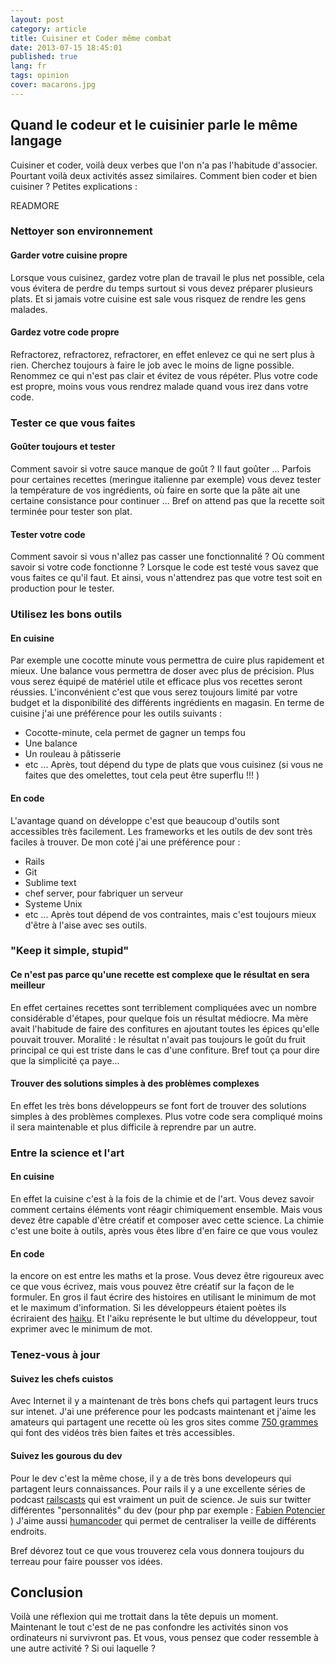 ```yaml
---
layout: post
category: article
title: Cuisiner et Coder même combat
date: 2013-07-15 18:45:01
published: true
lang: fr
tags: opinion
cover: macarons.jpg
---
```

## Quand le codeur et le cuisinier parle le même langage
Cuisiner et coder, voilà deux verbes que l'on n'a pas l'habitude d'associer. Pourtant voilà deux activités assez similaires. Comment bien coder et bien cuisiner ? Petites explications :

READMORE

### Nettoyer son environnement
#### Garder votre cuisine propre
Lorsque vous cuisinez, gardez votre plan de travail le plus net possible, cela vous évitera de perdre du temps surtout si vous devez préparer plusieurs plats. 
Et si jamais votre cuisine est sale vous risquez de rendre les gens malades.

#### Gardez votre code propre
Refractorez, refractorez, refractorer, en effet enlevez ce qui ne sert plus à rien.
Cherchez toujours à faire le job avec le moins de ligne possible. 
Renommez ce qui n'est pas clair et évitez de vous répéter. 
Plus votre code est propre, moins vous vous rendrez malade quand vous irez dans votre code.

### Tester ce que vous faites
#### Goûter toujours et tester
Comment savoir si votre sauce manque de goût ? Il faut goûter ...
Parfois pour certaines recettes (meringue italienne par exemple) vous devez tester la température de vos ingrédients, où faire en sorte que la pâte ait une certaine consistance pour continuer ...
Bref on attend pas que la recette soit terminée pour tester son plat. 

#### Tester votre code
Comment savoir si vous n'allez pas casser une fonctionnalité ?
Où comment savoir si votre code fonctionne ?
Lorsque le code est testé vous savez que vous faites ce qu'il faut.
Et ainsi, vous n'attendrez pas que votre test soit en production pour le tester.

### Utilisez les bons outils
#### En cuisine
Par exemple une cocotte minute vous permettra de cuire plus rapidement et mieux.
Une balance vous permettra de doser avec plus de précision. 
Plus vous serez équipé de matériel utile et efficace plus vos recettes seront réussies.
L'inconvénient c'est que vous serez toujours limité par votre budget et la  disponibilité des différents  ingrédients en magasin.
En terme de cuisine j'ai une préférence pour les outils suivants :
- Cocotte-minute, cela permet de gagner un temps fou
- Une balance
- Un rouleau à pâtisserie 
- etc ...
Après, tout dépend du type de plats que vous cuisinez (si vous ne faites que des omelettes, tout cela peut être superflu !!! )

#### En code
L'avantage quand on développe c'est que beaucoup d'outils sont accessibles très facilement.
Les frameworks et les outils de dev sont très faciles à trouver. 
De mon coté j'ai une préférence pour :
- Rails
- Git
- Sublime text
- chef server, pour fabriquer un serveur
- Systeme Unix 
- etc ...
Après tout dépend de vos contraintes, mais c'est toujours mieux d'être à l'aise avec ses outils.

### "Keep it simple, stupid"
#### Ce n'est pas parce qu'une recette est complexe que le résultat en sera meilleur
En effet certaines recettes sont terriblement compliquées avec un nombre considérable d'étapes, pour quelque fois un résultat médiocre. Ma mère avait l'habitude de faire des confitures en ajoutant toutes les épices qu'elle pouvait trouver. Moralité : le résultat n'avait pas toujours le goût du fruit principal ce qui est triste dans le cas d'une confiture. 
Bref tout ça pour dire que la simplicité ça paye...

#### Trouver des solutions simples à des problèmes complexes
En effet les très bons développeurs se font fort de trouver des solutions simples à des problèmes complexes.
Plus votre code sera compliqué moins il sera maintenable et plus difficile à reprendre par un autre.

### Entre la science et l'art
#### En cuisine
En effet la cuisine c'est à la fois de la chimie et de l'art. 
Vous devez savoir comment certains éléments vont réagir chimiquement ensemble.
Mais vous devez être capable d'être créatif et composer avec cette science. 
La chimie c'est une boite à outils, après vous êtes libre d'en faire ce que vous voulez
#### En code
la encore on est entre les maths et la prose. 
Vous devez être rigoureux avec ce que vous écrivez, mais vous pouvez être créatif sur la façon de le formuler.
En gros il faut écrire des histoires en utilisant le minimum de mot et le maximum d'information.
Si les développeurs étaient poètes ils écriraient des [haiku](https://fr.wikipedia.org/wiki/Ha%C3%AFku).
Et l'aiku représente le but ultime du développeur, tout exprimer avec le minimum de mot.

### Tenez-vous à jour
####	Suivez les chefs cuistos
Avec Internet il y a maintenant de très bons chefs qui partagent leurs trucs sur intenet. 
J'ai une préference pour les podcasts maintenant et j'aime les amateurs qui partagent une recette où les gros 
sites comme [750 grammes](http://www.youtube.com/user/750Grammes) qui font des vidéos très bien faites et très accessibles. 
#### Suivez les gourous du dev
Pour le dev c'est la même chose, il y a de très bons developeurs qui partagent leurs connaissances.
Pour rails il y a une excellente séries de podcast [railscasts](http://railscasts.com/) qui est vraiment un puit de science. 
Je suis sur twitter différentes "personnalités" du dev (pour php par exemple : [Fabien Potencier](https://twitter.com/fabpot) )
J'aime aussi [humancoder](http://news.humancoders.com/) qui permet de centraliser la veille de différents endroits. 

Bref dévorez tout ce que vous trouverez cela vous donnera toujours du terreau pour faire pousser vos idées.


## Conclusion
Voilà une réflexion qui me trottait dans la tête depuis un moment. 
Maintenant le tout c'est de ne pas confondre les activités sinon vos ordinateurs ni survivront pas. 
Et vous, vous pensez que coder ressemble à une autre activité ? Si oui laquelle ?


